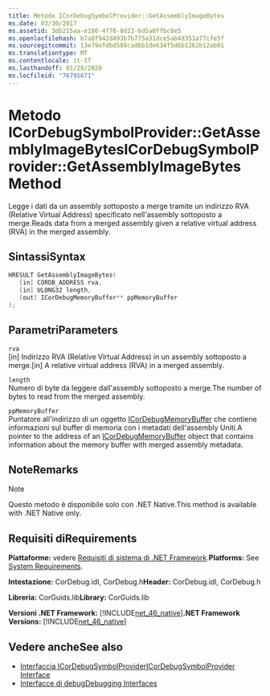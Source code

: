 ```yaml
---
title: Metodo ICorDebugSymbolProvider::GetAssemblyImageBytes
ms.date: 03/30/2017
ms.assetid: 3db215aa-e180-4f70-8d23-6d5a0ffbc8e5
ms.openlocfilehash: b7a8f942d493b7b775a31dce5ab4d351a77cfe5f
ms.sourcegitcommit: 13e79efdbd589cad6b1de634f5d6b1262b12ab01
ms.translationtype: MT
ms.contentlocale: it-IT
ms.lasthandoff: 01/28/2020
ms.locfileid: "76791671"
---
```

# <a name="icordebugsymbolprovidergetassemblyimagebytes-method"></a><span data-ttu-id="ee2be-102">Metodo ICorDebugSymbolProvider::GetAssemblyImageBytes</span><span class="sxs-lookup"><span data-stu-id="ee2be-102">ICorDebugSymbolProvider::GetAssemblyImageBytes Method</span></span>
<span data-ttu-id="ee2be-103">Legge i dati da un assembly sottoposto a merge tramite un indirizzo RVA (Relative Virtual Address) specificato nell'assembly sottoposto a merge.</span><span class="sxs-lookup"><span data-stu-id="ee2be-103">Reads data from a merged assembly given a relative virtual address (RVA) in the merged assembly.</span></span>  
  
## <a name="syntax"></a><span data-ttu-id="ee2be-104">Sintassi</span><span class="sxs-lookup"><span data-stu-id="ee2be-104">Syntax</span></span>  
  
```cpp  
HRESULT GetAssemblyImageBytes(  
   [in] CORDB_ADDRESS rva,   
   [in] ULONG32 length,   
   [out] ICorDebugMemoryBuffer** ppMemoryBuffer  
);  
```  
  
## <a name="parameters"></a><span data-ttu-id="ee2be-105">Parametri</span><span class="sxs-lookup"><span data-stu-id="ee2be-105">Parameters</span></span>  
 `rva`  
 <span data-ttu-id="ee2be-106">[in] Indirizzo RVA (Relative Virtual Address) in un assembly sottoposto a merge.</span><span class="sxs-lookup"><span data-stu-id="ee2be-106">[in] A relative virtual address (RVA) in a merged assembly.</span></span>  
  
 `length`  
 <span data-ttu-id="ee2be-107">Numero di byte da leggere dall'assembly sottoposto a merge.</span><span class="sxs-lookup"><span data-stu-id="ee2be-107">The number of bytes to read from the merged assembly.</span></span>  
  
 `ppMemoryBuffer`  
 <span data-ttu-id="ee2be-108">Puntatore all'indirizzo di un oggetto [ICorDebugMemoryBuffer](icordebugmemorybuffer-interface.md) che contiene informazioni sul buffer di memoria con i metadati dell'assembly Uniti.</span><span class="sxs-lookup"><span data-stu-id="ee2be-108">A pointer to the address of an [ICorDebugMemoryBuffer](icordebugmemorybuffer-interface.md) object that contains information about the memory buffer with merged assembly metadata.</span></span>  
  
## <a name="remarks"></a><span data-ttu-id="ee2be-109">Note</span><span class="sxs-lookup"><span data-stu-id="ee2be-109">Remarks</span></span>  
  
> [!NOTE]
> <span data-ttu-id="ee2be-110">Questo metodo è disponibile solo con .NET Native.</span><span class="sxs-lookup"><span data-stu-id="ee2be-110">This method is available with .NET Native only.</span></span>  
  
## <a name="requirements"></a><span data-ttu-id="ee2be-111">Requisiti di</span><span class="sxs-lookup"><span data-stu-id="ee2be-111">Requirements</span></span>  
 <span data-ttu-id="ee2be-112">**Piattaforme:** vedere [Requisiti di sistema di .NET Framework](../../../../docs/framework/get-started/system-requirements.md).</span><span class="sxs-lookup"><span data-stu-id="ee2be-112">**Platforms:** See [System Requirements](../../../../docs/framework/get-started/system-requirements.md).</span></span>  
  
 <span data-ttu-id="ee2be-113">**Intestazione:** CorDebug.idl, CorDebug.h</span><span class="sxs-lookup"><span data-stu-id="ee2be-113">**Header:** CorDebug.idl, CorDebug.h</span></span>  
  
 <span data-ttu-id="ee2be-114">**Libreria:** CorGuids.lib</span><span class="sxs-lookup"><span data-stu-id="ee2be-114">**Library:** CorGuids.lib</span></span>  
  
 <span data-ttu-id="ee2be-115">**Versioni .NET Framework:** [!INCLUDE[net_46_native](../../../../includes/net-46-native-md.md)]</span><span class="sxs-lookup"><span data-stu-id="ee2be-115">**.NET Framework Versions:** [!INCLUDE[net_46_native](../../../../includes/net-46-native-md.md)]</span></span>  
  
## <a name="see-also"></a><span data-ttu-id="ee2be-116">Vedere anche</span><span class="sxs-lookup"><span data-stu-id="ee2be-116">See also</span></span>

- [<span data-ttu-id="ee2be-117">Interfaccia ICorDebugSymbolProvider</span><span class="sxs-lookup"><span data-stu-id="ee2be-117">ICorDebugSymbolProvider Interface</span></span>](icordebugsymbolprovider-interface.md)
- [<span data-ttu-id="ee2be-118">Interfacce di debug</span><span class="sxs-lookup"><span data-stu-id="ee2be-118">Debugging Interfaces</span></span>](debugging-interfaces.md)
